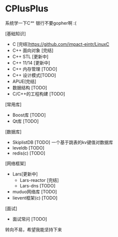 # CPlusPlus

系统学一下C艹 银行不要gopher啊 :(

[基础知识]
- C [完结]<https://github.com/impact-eintr/LinuxC>
- C++ 面向对象 [完结]
- C++ STL [更新中]
- C++ 11/14 [更新中]
- C++ 内存管理 [TODO]
- C++ 设计模式[TODO]
- APUE[完结]
- 数据结构 [TODO]
- C/C++的工程构建 [TODO]

[常用库]
- Boost库 [TODO]
- Qt库 [TODO]

[数据库]
- SkiplistDB [TODO] 一个基于跳表的kv键值对数据库
- leveldb [TODO]
- redis(c) [TODO]

[网络框架]
- Lars[更新中]
  - Lars-reactor [完结]
  - Lars-dns [TODO]
- muduo网络库 [TODO]
- lievent框架(c) [TODO]

[面试]
- 面试常问 [TODO]

转向不易，希望我能坚持下来
